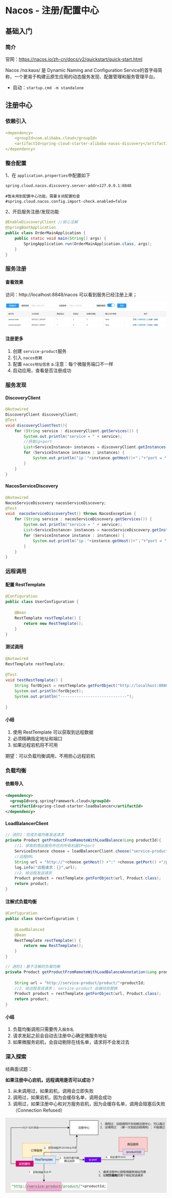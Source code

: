 #  Nacos - 注册/配置中心

## 基础入门

### 简介

官网：https://nacos.io/zh-cn/docs/v2/quickstart/quick-start.html

Nacos /nɑ:kəʊs/ 是 Dynamic Naming and Configuration Service的首字母简称，一个更易于构建云原生应用的动态服务发现、配置管理和服务管理平台。

- 启动：`startup.cmd -m standalone`

## 注册中心

### 依赖引入

```yaml
<dependency>
    <groupId>com.alibaba.cloud</groupId>
    <artifactId>spring-cloud-starter-alibaba-nacos-discovery</artifactId>
</dependency>
```

###  整合配置

1、在 `application.properties`中配置如下

```properties
spring.cloud.nacos.discovery.server-addr=127.0.0.1:8848

#暂未用到配置中心功能，需要关闭配置检查
#spring.cloud.nacos.config.import-check.enabled=false
```

2、开启服务注册/发现功能

```java
@EnableDiscoveryClient //核心注解
@SpringBootApplication
public class OrderMainApplication {
	public static void main(String[] args) {
		SpringApplication.run(OrderMainApplication.class, args);
	}
}
```

### 服务注册

#### 查看效果

访问：http://localhost:8848/nacos 可以看到服务已经注册上来；

![](images/1.服务注册.png)

#### 注册更多

1. 创建 `service-product`服务
2. 引入 `nacos依赖`
3. 配置 `nacos地址信息`
   a.注意：每个微服务端口不一样
4. 启动应用，查看是否注册成功

###  服务发现

#### DiscoveryClient

```java
@Autowired
DiscoveryClient discoveryClient;
@Test
void discoveryClientTest(){
    for (String service : discoveryClient.getServices()) {
        System.out.println("service = " + service);
        //获取ip+port
        List<ServiceInstance> instances = discoveryClient.getInstances(service);
        for (ServiceInstance instance : instances) {
            System.out.println("ip："+instance.getHost()+"；"+"port = " + instance.getPort());
        }
    }
}
```

#### NacosServiceDiscovery

```java
@Autowired
NacosServiceDiscovery nacosServiceDiscovery;
@Test
void  nacosServiceDiscoveryTest() throws NacosException {
    for (String service : nacosServiceDiscovery.getServices()) {
        System.out.println("service = " + service);
        List<ServiceInstance> instances = nacosServiceDiscovery.getInstances(service);
        for (ServiceInstance instance : instances) {
            System.out.println("ip："+instance.getHost()+"；"+"port = " + instance.getPort());
        }
    }
}
```

### 远程调用

#### 配置 RestTemplate

```java
@Configuration
public class UserConfiguration {
   
    @Bean
    RestTemplate restTemplate() {
        return new RestTemplate();
    }
}
```

#### 测试调用

```java
@Autowired
RestTemplate restTemplate;

@Test
void testRestTemplate() {
    String forObject = restTemplate.getForObject("http://localhost:8080/movie", String.class);
    System.out.println(forObject);
    System.out.println("-----------------------------");

}
```

#### 小结

1. 使用 RestTemplate 可以获取到远程数据
2. 必须精确指定地址和端口
3. 如果远程宕机将不可用

期望：可以负载均衡调用，不用担心远程宕机

### 负载均衡

#### 依赖导入

```xml
<dependency>
  <groupId>org.springframework.cloud</groupId>
  <artifactId>spring-cloud-starter-loadbalancer</artifactId>
</dependency>
```

#### LoadBalancerClient

```java
// 进阶2：完成负载均衡发送请求
private Product getProductFromRemoteWithLoadBalance(Long productId){
    //1、获取到商品服务所在的所有机器IP+port
    ServiceInstance choose = loadBalancerClient.choose("service-product");
    //远程URL
    String url = "http://"+choose.getHost() +":" +choose.getPort() +"/product/"+productId;
    log.info("远程请求：{}",url);
    //2、给远程发送请求
    Product product = restTemplate.getForObject(url, Product.class);
    return product;
}
```

#### 注解式负载均衡

```java
@Configuration
public class UserConfiguration {
    
    @LoadBalanced
    @Bean
    RestTemplate restTemplate() {
        return new RestTemplate();
    }
}
```

```java
// 进阶3：基于注解的负载均衡
private Product getProductFromRemoteWithLoadBalanceAnnotation(Long productId){

    String url = "http://service-product/product/"+productId;
    //2、给远程发送请求； service-product 会被动态替换
    Product product = restTemplate.getForObject(url, Product.class);
    return product;
}
```

####  小结

1. 负载均衡调用只需要传入`服务名`
2. 请求发起之前会自动去注册中心确定微服务地址
3. 如果微服务宕机，会自动剔除在线名单，请求将不会发过去

### 深入探索

经典面试题：

**如果注册中心宕机，远程调用是否可以成功？**

1. 从未调用过，如果宕机，调用会立即失败
2. 调用过，如果宕机，因为会缓存名单，调用会成功
3. 调用过，如果注册中心和对方服务宕机，因为会缓存名单，调用会阻塞后失败（Connection Refused）

![](images/2.注册中心宕机.png)



